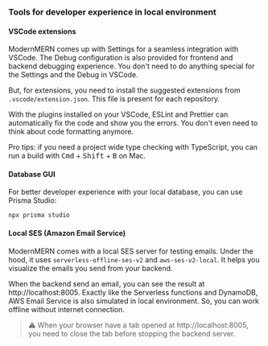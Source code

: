 
### Tools for developer experience in local environment

#### VSCode extensions

ModernMERN comes up with Settings for a seamless integration with VSCode. The Debug configuration is also provided for frontend and backend debugging experience. You don't need to do anything special for the Settings and the Debug in VSCode.

But, for extensions, you need to install the suggested extensions from `.vscode/extension.json`. This file is present for each repository.

With the plugins installed on your VSCode, ESLint and Prettier can automatically fix the code and show you the errors. You don't even need to think about code formatting anymore.

Pro tips: if you need a project wide type checking with TypeScript, you can run a build with <kbd>Cmd</kbd> + <kbd>Shift</kbd> + <kbd>B</kbd> on Mac.

#### Database GUI

For better developer experience with your local database, you can use Prisma Studio:

```shell
npx prisma studio
```

#### Local SES (Amazon Email Service)

ModernMERN comes with a local SES server for testing emails. Under the hood, it uses `serverless-offline-ses-v2` and `aws-ses-v2-local`. It helps you visualize the emails you send from your backend.

When the backend send an email, you can see the result at http://localhost:8005. Exactly like the Serverless functions and DynamoDB, AWS Email Service is also simulated in local environment. So, you can work offline without internet connection.

> :warning: When your browser have a tab opened at http://localhost:8005, you need to close the tab before stopping the backend server.

